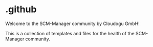 # .github
Welcome to the SCM-Manager community by Cloudogu GmbH!

This is a collection of templates and files for the health of the SCM-Manager community.
